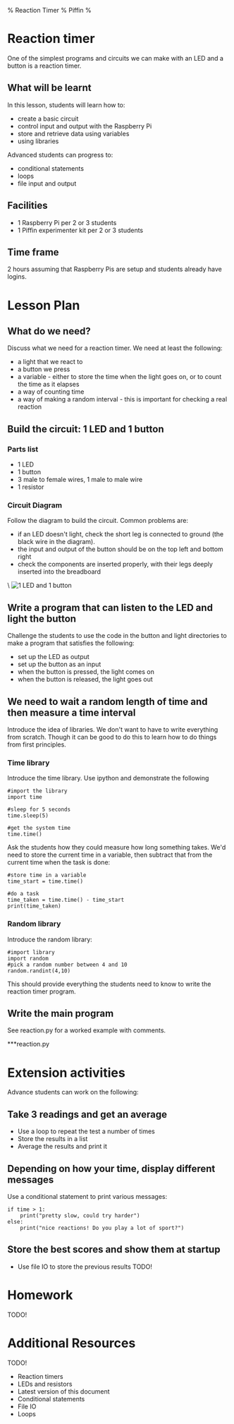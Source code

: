 % Reaction Timer
% Piffin
%

# Reaction timer

One of the simplest programs and circuits we can make with an LED and a button is a reaction timer.

## What will be learnt

In this lesson, students will learn how to:

* create a basic circuit
* control input and output with the Raspberry Pi
* store and retrieve data using variables
* using libraries

Advanced students can progress to:

* conditional statements
* loops
* file input and output

## Facilities

* 1 Raspberry Pi per 2 or 3 students
* 1 Piffin experimenter kit per 2 or 3 students

## Time frame

2 hours assuming that Raspberry Pis are setup and students already have logins.

# Lesson Plan

## What do we need?

Discuss what we need for a reaction timer. We need at least the following:

* a light that we react to
* a button we press
* a variable - either to store the time when the light goes on, or to count the time as it elapses
* a way of counting time
* a way of making a random interval - this is important for checking a real reaction

## Build the circuit: 1 LED and 1 button

### Parts list

* 1 LED
* 1 button
* 3 male to female wires, 1 male to male wire
* 1 resistor

### Circuit Diagram

Follow the diagram to build the circuit. Common problems are:

* if an LED doesn't light, check the short leg is connected to ground (the black wire in the diagram).
* the input and output of the button should be on the top left and bottom right
* check the components are inserted properly, with their legs deeply inserted into the breadboard

\ ![1 LED and 1 button](1led1button.png)

## Write a program that can listen to the LED and light the button

Challenge the students to use the code in the button and light directories to make a program that satisfies the following:

* set up the LED as output
* set up the button as an input
* when the button is pressed, the light comes on
* when the button is released, the light goes out

## We need to wait a random length of time and then measure a time interval

Introduce the idea of libraries. We don't want to have to write everything from scratch. Though it can be good to do this to learn how to do things from first principles.

### Time library

Introduce the time library. Use ipython and demonstrate the following

~~~ {.python .numberLines}
#import the library
import time

#sleep for 5 seconds
time.sleep(5)

#get the system time
time.time()
~~~

Ask the students how they could measure how long something takes. We'd need to store the current time in a variable, then subtract that from the current time when the task is done:

~~~ {.python .numberLines}
#store time in a variable
time_start = time.time()

#do a task
time_taken = time.time() - time_start
print(time_taken)
~~~

### Random library

Introduce the random library:

~~~ {.python .numberLines}
#import library
import random
#pick a random number between 4 and 10
random.randint(4,10)
~~~

This should provide everything the students need to know to write the reaction timer program.

## Write the main program

See reaction.py for a worked example with comments.

***reaction.py

# Extension activities

Advance students can work on the following:

## Take 3 readings and get an average

* Use a loop to repeat the test a number of times
* Store the results in a list
* Average the results and print it

## Depending on how your time, display different messages

Use a conditional statement to print various messages:

~~~ {.python .numberLines}
if time > 1:
    print("pretty slow, could try harder")
else:
    print("nice reactions! Do you play a lot of sport?")
~~~

## Store the best scores and show them at startup

* Use file IO to store the previous results
TODO!

# Homework

TODO!

# Additional Resources

TODO!

* Reaction timers
* LEDs and resistors
* Latest version of this document
* Conditional statements
* File IO
* Loops
